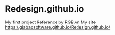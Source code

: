 # Redesign.github.io
My first project
Reference by RGB.vn
My site https://giabaosoftware.github.io/Redesign.github.io/
